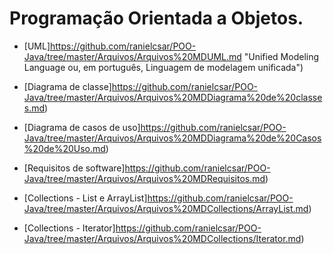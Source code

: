 # Programação Orientada a Objetos.

* [UML]https://github.com/ranielcsar/POO-Java/tree/master/Arquivos/Arquivos%20MDUML.md "Unified Modeling Language ou, em português, Linguagem de modelagem unificada")

* [Diagrama de classe]https://github.com/ranielcsar/POO-Java/tree/master/Arquivos/Arquivos%20MDDiagrama%20de%20classes.md)

* [Diagrama de casos de uso]https://github.com/ranielcsar/POO-Java/tree/master/Arquivos/Arquivos%20MDDiagrama%20de%20Casos%20de%20Uso.md)

* [Requisitos de software]https://github.com/ranielcsar/POO-Java/tree/master/Arquivos/Arquivos%20MDRequisitos.md)

* [Collections - List e ArrayList]https://github.com/ranielcsar/POO-Java/tree/master/Arquivos/Arquivos%20MDCollections/ArrayList.md)

* [Collections - Iterator]https://github.com/ranielcsar/POO-Java/tree/master/Arquivos/Arquivos%20MDCollections/Iterator.md)
